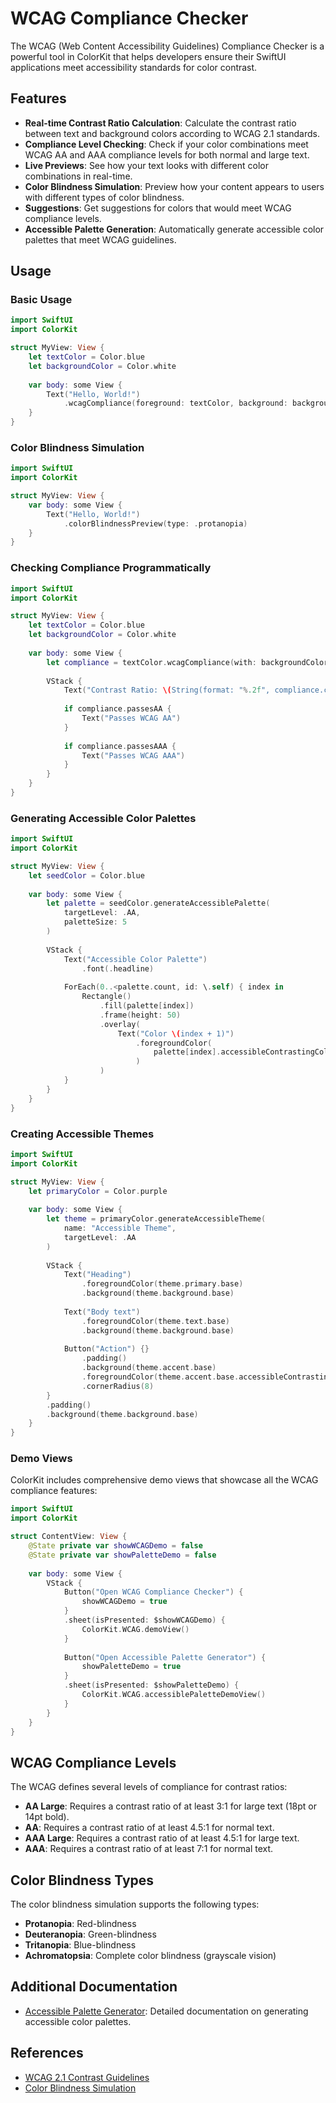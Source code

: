 # WCAG Compliance Checker

The WCAG (Web Content Accessibility Guidelines) Compliance Checker is a powerful tool in ColorKit that helps developers ensure their SwiftUI applications meet accessibility standards for color contrast.

## Features

- **Real-time Contrast Ratio Calculation**: Calculate the contrast ratio between text and background colors according to WCAG 2.1 standards.
- **Compliance Level Checking**: Check if your color combinations meet WCAG AA and AAA compliance levels for both normal and large text.
- **Live Previews**: See how your text looks with different color combinations in real-time.
- **Color Blindness Simulation**: Preview how your content appears to users with different types of color blindness.
- **Suggestions**: Get suggestions for colors that would meet WCAG compliance levels.
- **Accessible Palette Generation**: Automatically generate accessible color palettes that meet WCAG guidelines.

## Usage

### Basic Usage

```swift
import SwiftUI
import ColorKit

struct MyView: View {
    let textColor = Color.blue
    let backgroundColor = Color.white
    
    var body: some View {
        Text("Hello, World!")
            .wcagCompliance(foreground: textColor, background: backgroundColor)
    }
}
```

### Color Blindness Simulation

```swift
import SwiftUI
import ColorKit

struct MyView: View {
    var body: some View {
        Text("Hello, World!")
            .colorBlindnessPreview(type: .protanopia)
    }
}
```

### Checking Compliance Programmatically

```swift
import SwiftUI
import ColorKit

struct MyView: View {
    let textColor = Color.blue
    let backgroundColor = Color.white
    
    var body: some View {
        let compliance = textColor.wcagCompliance(with: backgroundColor)
        
        VStack {
            Text("Contrast Ratio: \(String(format: "%.2f", compliance.contrastRatio)):1")
            
            if compliance.passesAA {
                Text("Passes WCAG AA")
            }
            
            if compliance.passesAAA {
                Text("Passes WCAG AAA")
            }
        }
    }
}
```

### Generating Accessible Color Palettes

```swift
import SwiftUI
import ColorKit

struct MyView: View {
    let seedColor = Color.blue
    
    var body: some View {
        let palette = seedColor.generateAccessiblePalette(
            targetLevel: .AA,
            paletteSize: 5
        )
        
        VStack {
            Text("Accessible Color Palette")
                .font(.headline)
            
            ForEach(0..<palette.count, id: \.self) { index in
                Rectangle()
                    .fill(palette[index])
                    .frame(height: 50)
                    .overlay(
                        Text("Color \(index + 1)")
                            .foregroundColor(
                                palette[index].accessibleContrastingColor()
                            )
                    )
            }
        }
    }
}
```

### Creating Accessible Themes

```swift
import SwiftUI
import ColorKit

struct MyView: View {
    let primaryColor = Color.purple
    
    var body: some View {
        let theme = primaryColor.generateAccessibleTheme(
            name: "Accessible Theme",
            targetLevel: .AA
        )
        
        VStack {
            Text("Heading")
                .foregroundColor(theme.primary.base)
                .background(theme.background.base)
            
            Text("Body text")
                .foregroundColor(theme.text.base)
                .background(theme.background.base)
            
            Button("Action") {}
                .padding()
                .background(theme.accent.base)
                .foregroundColor(theme.accent.base.accessibleContrastingColor())
                .cornerRadius(8)
        }
        .padding()
        .background(theme.background.base)
    }
}
```

### Demo Views

ColorKit includes comprehensive demo views that showcase all the WCAG compliance features:

```swift
import SwiftUI
import ColorKit

struct ContentView: View {
    @State private var showWCAGDemo = false
    @State private var showPaletteDemo = false
    
    var body: some View {
        VStack {
            Button("Open WCAG Compliance Checker") {
                showWCAGDemo = true
            }
            .sheet(isPresented: $showWCAGDemo) {
                ColorKit.WCAG.demoView()
            }
            
            Button("Open Accessible Palette Generator") {
                showPaletteDemo = true
            }
            .sheet(isPresented: $showPaletteDemo) {
                ColorKit.WCAG.accessiblePaletteDemoView()
            }
        }
    }
}
```

## WCAG Compliance Levels

The WCAG defines several levels of compliance for contrast ratios:

- **AA Large**: Requires a contrast ratio of at least 3:1 for large text (18pt or 14pt bold).
- **AA**: Requires a contrast ratio of at least 4.5:1 for normal text.
- **AAA Large**: Requires a contrast ratio of at least 4.5:1 for large text.
- **AAA**: Requires a contrast ratio of at least 7:1 for normal text.

## Color Blindness Types

The color blindness simulation supports the following types:

- **Protanopia**: Red-blindness
- **Deuteranopia**: Green-blindness
- **Tritanopia**: Blue-blindness
- **Achromatopsia**: Complete color blindness (grayscale vision)

## Additional Documentation

- [Accessible Palette Generator](AccessiblePaletteGenerator.md): Detailed documentation on generating accessible color palettes.

## References

- [WCAG 2.1 Contrast Guidelines](https://www.w3.org/WAI/WCAG21/Understanding/contrast-minimum.html)
- [Color Blindness Simulation](https://www.color-blindness.com/types-of-color-blindness/) 